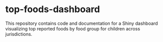 # top-foods-dashboard
This repository contains code and documentation for a Shiny dashboard visualizing top reported foods by food group for children across jurisdictions.
